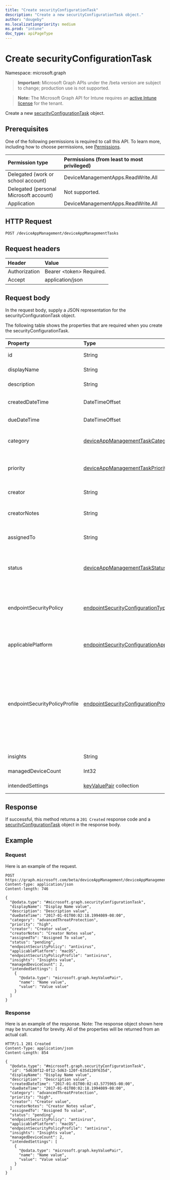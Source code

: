 ```yaml
---
title: "Create securityConfigurationTask"
description: "Create a new securityConfigurationTask object."
author: "dougeby"
ms.localizationpriority: medium
ms.prod: "intune"
doc_type: apiPageType
---
```


# Create securityConfigurationTask

Namespace: microsoft.graph

> **Important:** Microsoft Graph APIs under the /beta version are subject to change; production use is not supported.

> **Note:** The Microsoft Graph API for Intune requires an [active Intune license](https://go.microsoft.com/fwlink/?linkid=839381) for the tenant.

Create a new [securityConfigurationTask](../resources/intune-partnerintegration-securityconfigurationtask.md) object.

## Prerequisites
One of the following permissions is required to call this API. To learn more, including how to choose permissions, see [Permissions](/graph/permissions-reference).

|Permission type|Permissions (from least to most privileged)|
|:---|:---|
|Delegated (work or school account)|DeviceManagementApps.ReadWrite.All|
|Delegated (personal Microsoft account)|Not supported.|
|Application|DeviceManagementApps.ReadWrite.All|

## HTTP Request
<!-- {
  "blockType": "ignored"
}
-->
``` http
POST /deviceAppManagement/deviceAppManagementTasks
```

## Request headers
|Header|Value|
|:---|:---|
|Authorization|Bearer &lt;token&gt; Required.|
|Accept|application/json|

## Request body
In the request body, supply a JSON representation for the securityConfigurationTask object.

The following table shows the properties that are required when you create the securityConfigurationTask.

|Property|Type|Description|
|:---|:---|:---|
|id|String|The entity key. Inherited from [deviceAppManagementTask](../resources/intune-partnerintegration-deviceappmanagementtask.md)|
|displayName|String|The name. Inherited from [deviceAppManagementTask](../resources/intune-partnerintegration-deviceappmanagementtask.md)|
|description|String|The description. Inherited from [deviceAppManagementTask](../resources/intune-partnerintegration-deviceappmanagementtask.md)|
|createdDateTime|DateTimeOffset|The created date. Inherited from [deviceAppManagementTask](../resources/intune-partnerintegration-deviceappmanagementtask.md)|
|dueDateTime|DateTimeOffset|The due date. Inherited from [deviceAppManagementTask](../resources/intune-partnerintegration-deviceappmanagementtask.md)|
|category|[deviceAppManagementTaskCategory](../resources/intune-partnerintegration-deviceappmanagementtaskcategory.md)|The category. Inherited from [deviceAppManagementTask](../resources/intune-partnerintegration-deviceappmanagementtask.md). Possible values are: `unknown`, `advancedThreatProtection`.|
|priority|[deviceAppManagementTaskPriority](../resources/intune-partnerintegration-deviceappmanagementtaskpriority.md)|The priority. Inherited from [deviceAppManagementTask](../resources/intune-partnerintegration-deviceappmanagementtask.md). Possible values are: `none`, `high`, `low`.|
|creator|String|The email address of the creator. Inherited from [deviceAppManagementTask](../resources/intune-partnerintegration-deviceappmanagementtask.md)|
|creatorNotes|String|Notes from the creator. Inherited from [deviceAppManagementTask](../resources/intune-partnerintegration-deviceappmanagementtask.md)|
|assignedTo|String|The name or email of the admin this task is assigned to. Inherited from [deviceAppManagementTask](../resources/intune-partnerintegration-deviceappmanagementtask.md)|
|status|[deviceAppManagementTaskStatus](../resources/intune-partnerintegration-deviceappmanagementtaskstatus.md)|The status. Inherited from [deviceAppManagementTask](../resources/intune-partnerintegration-deviceappmanagementtask.md). Possible values are: `unknown`, `pending`, `active`, `completed`, `rejected`.|
|endpointSecurityPolicy|[endpointSecurityConfigurationType](../resources/intune-partnerintegration-endpointsecurityconfigurationtype.md)|The endpoint security policy type. Possible values are: `unknown`, `antivirus`, `diskEncryption`, `firewall`, `endpointDetectionAndResponse`, `attackSurfaceReduction`, `accountProtection`.|
|applicablePlatform|[endpointSecurityConfigurationApplicablePlatform](../resources/intune-partnerintegration-endpointsecurityconfigurationapplicableplatform.md)|The applicable platform. Possible values are: `unknown`, `macOS`, `windows10AndLater`, `windows10AndWindowsServer`.|
|endpointSecurityPolicyProfile|[endpointSecurityConfigurationProfileType](../resources/intune-partnerintegration-endpointsecurityconfigurationprofiletype.md)|The endpoint security policy profile. Possible values are: `unknown`, `antivirus`, `windowsSecurity`, `bitLocker`, `fileVault`, `firewall`, `firewallRules`, `endpointDetectionAndResponse`, `deviceControl`, `appAndBrowserIsolation`, `exploitProtection`, `webProtection`, `applicationControl`, `attackSurfaceReductionRules`, `accountProtection`.|
|insights|String|Information about the mitigation.|
|managedDeviceCount|Int32|The number of vulnerable devices.|
|intendedSettings|[keyValuePair](../resources/intune-partnerintegration-keyvaluepair.md) collection|The intended settings and their values.|



## Response
If successful, this method returns a `201 Created` response code and a [securityConfigurationTask](../resources/intune-partnerintegration-securityconfigurationtask.md) object in the response body.

## Example

### Request
Here is an example of the request.
``` http
POST https://graph.microsoft.com/beta/deviceAppManagement/deviceAppManagementTasks
Content-type: application/json
Content-length: 746

{
  "@odata.type": "#microsoft.graph.securityConfigurationTask",
  "displayName": "Display Name value",
  "description": "Description value",
  "dueDateTime": "2017-01-01T00:02:18.1994089-08:00",
  "category": "advancedThreatProtection",
  "priority": "high",
  "creator": "Creator value",
  "creatorNotes": "Creator Notes value",
  "assignedTo": "Assigned To value",
  "status": "pending",
  "endpointSecurityPolicy": "antivirus",
  "applicablePlatform": "macOS",
  "endpointSecurityPolicyProfile": "antivirus",
  "insights": "Insights value",
  "managedDeviceCount": 2,
  "intendedSettings": [
    {
      "@odata.type": "microsoft.graph.keyValuePair",
      "name": "Name value",
      "value": "Value value"
    }
  ]
}
```

### Response
Here is an example of the response. Note: The response object shown here may be truncated for brevity. All of the properties will be returned from an actual call.
``` http
HTTP/1.1 201 Created
Content-Type: application/json
Content-Length: 854

{
  "@odata.type": "#microsoft.graph.securityConfigurationTask",
  "id": "5d630f12-0f12-5d63-120f-635d120f635d",
  "displayName": "Display Name value",
  "description": "Description value",
  "createdDateTime": "2017-01-01T00:02:43.5775965-08:00",
  "dueDateTime": "2017-01-01T00:02:18.1994089-08:00",
  "category": "advancedThreatProtection",
  "priority": "high",
  "creator": "Creator value",
  "creatorNotes": "Creator Notes value",
  "assignedTo": "Assigned To value",
  "status": "pending",
  "endpointSecurityPolicy": "antivirus",
  "applicablePlatform": "macOS",
  "endpointSecurityPolicyProfile": "antivirus",
  "insights": "Insights value",
  "managedDeviceCount": 2,
  "intendedSettings": [
    {
      "@odata.type": "microsoft.graph.keyValuePair",
      "name": "Name value",
      "value": "Value value"
    }
  ]
}
```




